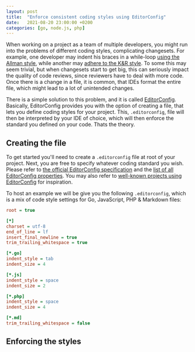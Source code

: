 ```yaml
---
layout: post
title:  "Enforce consistent coding styles using EditorConfig"
date:   2021-08-20 23:00:00 +0200
categories: [go, node.js, php]
---
```


When working on a project as a team of multiple developers, you might run into the problems of different coding styles, complicating changesets. For example, one developer may indent his braces in a while-loop [using the Allman style](https://en.wikipedia.org/wiki/Indentation_style#Allman_style), while another may [adhere to the K&R style](https://en.wikipedia.org/wiki/Indentation_style#K&R_style). To some this may seem trivial, but when changesets start to get big, this can seriously impact the quality of code reviews, since reviewers have to deal with more code. Once there is a change in a file, it is common, that IDEs format the entire file, which might lead to a lot of unintended changes.

There is a simple solution to this problem, and it is called [EditorConfig](https://editorconfig.org/). Basically, EditorConfig provides you with the option of creating a file, that lets you define coding styles for your project. This, `.editorconfig`, file will then be interpreted by your IDE of choice, which will then enforce the standard you defined on your code. Thats the theory.

## Creating the file

To get started you'll need to create a `.editorconfig` file at root of your project. Next, you are free to specify whatever coding standard you wish. Please refer to [the official EditorConfig specification](https://editorconfig-specification.readthedocs.io/) and the [list of all EditorConfig properties](https://github.com/editorconfig/editorconfig/wiki/EditorConfig-Properties). You may also refer to [well-known projects using EditorConfig](https://github.com/editorconfig/editorconfig/wiki/Projects-Using-EditorConfig) for inspiration.

To host an example we will be give you the following `.editorconfig`, which is a mix of code style settings for Go, JavaScript, PHP & Markdown files:
```ini
root = true

[*]
charset = utf-8
end_of_line = lf
insert_final_newline = true
trim_trailing_whitespace = true

[*.go]
indent_style = tab
indent_size = 4

[*.js]
indent_style = space
indent_size = 2

[*.php]
indent_style = space
indent_size = 4

[*.md]
trim_trailing_whitespace = false
```

## Enforcing the styles
